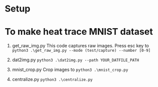 # Setup


# To make heat trace MNIST dataset
1. get_raw_img.py
        This code captures raw images.
        Press esc key to 
        ```python3 .\get_raw_img.py --mode (test/capture) --number [0-9]```

2. dat2img.py
        ```python3 .\dat2img.py --path YOUR_DATFILE_PATH```

3. mnist_crop.py
        Crop images to 
        ```python3 .\mnist_crop.py```

4. centralize.py
        ```python3 .\centralize.py```
